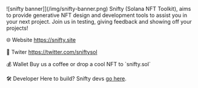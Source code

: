 ![snifty banner]](/img/snifty-banner.png)
Snifty (Solana NFT Toolkit), aims to provide generative NFT design and development tools to assist you in your next project. Join us in testing, giving feedback and showing off your projects!

🌐 Website
https://snifty.site 

🐤 Twiter
https://twitter.com/sniftysol

💰 Wallet
Buy us a coffee or drop a cool NFT to \`snifty.sol\`

🛠 Developer
Here to build? Snifty devs [go here]().